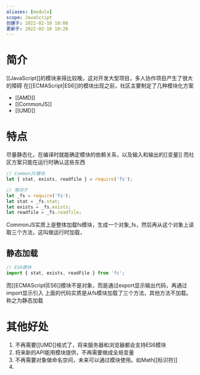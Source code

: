 ```yaml
---
aliases: [module]
scope: JavaScript
创建于: 2022-02-16 10:00
更新于: 2022-02-16 10:26
---
```

# 简介
[[JavaScript]]的模块来得比较晚，这对开发大型项目，多人协作项目产生了很大的障碍
在[[ECMAScript|ES6]]的模块出现之前，社区主要制定了几种模块化方案
- [[AMD]]
- [[CommonJS]]
- [[UMD]]

# 特点
尽量静态化，在编译时就能确定模块的依赖关系，以及输入和输出的[[变量]]
而社区方案只能在运行时确认这些东西
```javascript
// CommonJS模块
let { stat, exists, readfile } = require('fs');

// 等同于
let _fs = require('fs');
let stat = _fs.stat;
let exists = _fs.exists;
let readfile = _fs.readfile;
```
CommonJS实质上是整体加载fs模块，生成一个对象_fs，然后再从这个对象上读取三个方法，这叫做运行时加载，

## 静态加载
```javascript
// ES6模块
import { stat, exists, readFile } from 'fs';
```
而[[ECMAScript|ES6]]模块不是对象，而是通过export显示输出代码，再通过import显示引入
上面的代码实质是从fs模块加载了三个方法，其他方法不加载。称之为静态加载

# 其他好处
1. 不再需要[[UMD]]格式了，将来服务器和浏览器都会支持ES6模块
2. 将来新的API能用模块提供，不再需要做成全局变量
3. 不再需要对象做命名空间，未来可以通过模块使用。如Math[[标识符]]
4. 